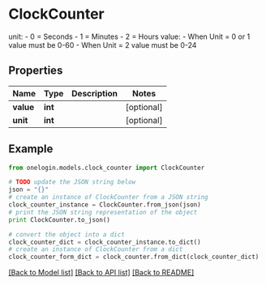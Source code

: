 # ClockCounter

unit: - 0 = Seconds - 1 = Minutes - 2 = Hours value: - When Unit = 0 or 1 value must be 0-60 - When Unit = 2 value must be 0-24

## Properties
Name | Type | Description | Notes
------------ | ------------- | ------------- | -------------
**value** | **int** |  | [optional] 
**unit** | **int** |  | [optional] 

## Example

```python
from onelogin.models.clock_counter import ClockCounter

# TODO update the JSON string below
json = "{}"
# create an instance of ClockCounter from a JSON string
clock_counter_instance = ClockCounter.from_json(json)
# print the JSON string representation of the object
print ClockCounter.to_json()

# convert the object into a dict
clock_counter_dict = clock_counter_instance.to_dict()
# create an instance of ClockCounter from a dict
clock_counter_form_dict = clock_counter.from_dict(clock_counter_dict)
```
[[Back to Model list]](../README.md#documentation-for-models) [[Back to API list]](../README.md#documentation-for-api-endpoints) [[Back to README]](../README.md)


